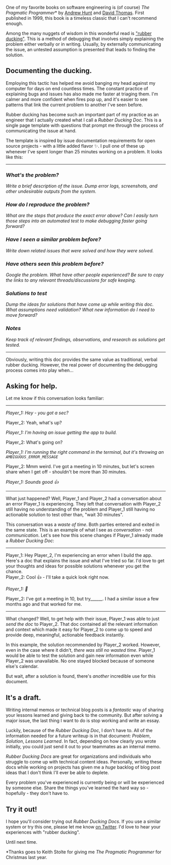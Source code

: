One of my favorite books on software engineering is (of course) *The Pragmatic Programmer*\* by [Andrew Hunt](https://en.wikipedia.org/wiki/Andy_Hunt_(author) "Andy Hunt (author)") and [David Thomas](https://en.wikipedia.org/wiki/Dave_Thomas_(programmer) "Dave Thomas (programmer)"). First published in 1999, this book is a timeless classic that I can't recommend enough.

Among the many nuggets of wisdom in this wonderful read is ["rubber ducking"](https://en.wikipedia.org/wiki/Rubber_duck_debugging). This is a method of debugging that involves simply explaining the problem either verbally or in writing. Usually, by externally communicating the issue, an untested assumption is presented that leads to finding the solution.

## Documenting the ducking.
Employing this tactic has helped me avoid banging my head against my computer for days on end countless times. The constant practice of explaining bugs and issues has also made me faster at triaging them. I'm calmer and more confident when fires pop up, and it's easier to see patterns that link the current problem to another I've seen before. 

Rubber ducking has become such an important part of my practice as an engineer that I actually created what I call a *Rubber Ducking Doc*. This is a single page template with questions that prompt me through the process of communicating the issue at hand.

The template is inspired by issue documentation requirements for open source projects - with a little added flavor ✨. I pull one of these up whenever I've spent longer than 25 minutes working on a problem. It looks like this:

---

### *What's the problem?*
*Write a brief description of the issue. Dump error logs, screenshots, and other undesirable outputs from the system.*

### *How do I reproduce the problem?*
*What are the steps that produce the exact error above? Can I easily turn those steps into an automated test to make debugging faster going forward?* 

### *Have I seen a similar problem before?*
*Write down related issues that were solved and how they were solved.*

### *Have others seen this problem before?*
*Google the problem. What have other people experienced? Be sure to copy the links to any relevant threads/discussions for safe keeping.*

### *Solutions to test*
*Dump the ideas for solutions that have come up while writing this doc. What assumptions need validation? What new information do I need to move forward?*

### *Notes*
*Keep track of relevant findings, observations, and research as solutions get tested.*

---

Obviously, writing this doc provides the same value as traditional, verbal rubber ducking. However, the real power of documenting the debugging process comes into play when...

## Asking for help.
Let me know if this conversation looks familiar:

---

*Player_1: Hey - you got a sec?*

  <div style={{ textAlign: "right" }}>Player_2: Yeah, what's up?</div>

  *Player_1: I'm having an issue getting the app to build.*

  <div style={{ textAlign: "right" }}>Player_2: What's going on?</div>

  *Player_1: I'm running the right command in the terminal, but it's throwing an
  `AMBIGUOUS_ERROR_MESSAGE`*

  <div style={{ textAlign: "right", maxWidth: "60%", float: "right" }}>
    Player_2: Mmm weird. I've got a meeting in 10 minutes, but let's screen
    share when I get off - shouldn't be more than 30 minutes.
  </div>

  *Player_1: Sounds good 👍*

---

What just happened? Well, Player_1 and Player_2 had a conversation about an error Player_1 is experiencing. They left that conversation with Player_2 still having no understanding of the problem and Player_1 still having no actionable solution to test other than, "wait 30 minutes".

This conversation was a *waste of time*. Both parties entered and exited in the same state. This is an example of what I see as *conversation* - not *communication*. Let's see how this scene changes if Player_1 already made a *Rubber Ducking Doc*:

---

<div style={{ maxWidth: "70%", float: "left", fontStyle: "italic" }}>
    Player_1: Hey Player_2, I'm experiencing an error when I build the app.
    Here's a doc that explains the issue and what I've tried so far. I'd love to
    get your thoughts and ideas for possible solutions whenever you get the
    chance.
  </div>

  <div style={{ textAlign: "right", maxWidth: "70%", float: "right" }}>
    Player_2: Cool 👍 - I'll take a quick look right now.
  </div>

  *Player_1: 🙏*
  
  <div style={{ textAlign: "right", maxWidth: "70%", float: "right" }}>
    Player_2: I've got a meeting in 10, but try______. I had a similar issue a
    few months ago and that worked for me.
  </div>

---

What changed? Well, to get help with their issue, Player_1 was able to just *send the doc* to Player_2. That doc contained all the relevant information and context which made it easy for Player_2 to come up to speed and provide deep, meaningful, actionable feedback instantly.

In this example, the solution recommended by Player_2 worked. However, even in the case where it didn't, *there was still no wasted time*. Player_1 would be able to test the solution and gain new information even while Player_2 was unavailable. No one stayed blocked because of someone else's calendar.

But wait, after a solution is found, there's *another* incredible use for this document.

## It's a draft.
Writing internal memos or technical blog posts is a *fantastic* way of sharing your lessons learned and giving back to the community. But after solving a major issue, the last thing I want to do is stop working and write an essay. 

Luckily, because of the *Rubber Ducking Doc*, I don't have to. All of the information needed for a future writeup is in that document: *Problem*, *Solution*, *Lessons Learned*. In fact, depending on how clearly you wrote initially, you could just send it out to your teammates as an internal memo.

*Rubber Ducking Docs* are great for organizations and individuals who struggle to come up with technical content ideas. Personally, writing these docs while working on projects has given me a *huge* backlog of blog post ideas that I don't think I'll ever be able to deplete.

Every problem you've experienced is currently being or will be experienced by someone else. Share the things you've learned the hard way so - hopefully - they don't have to.

## Try it out!
I hope you'll consider trying out *Rubber Ducking Docs*. If you use a similar system or try this one, please let me know [on Twitter](https://twitter.com/drewlyton). I'd love to hear your experiences with "rubber ducking".

Until next time.

\*Thanks goes to Keith Stolte for giving me *The Pragmatic Programmer* for Christmas last year. 
